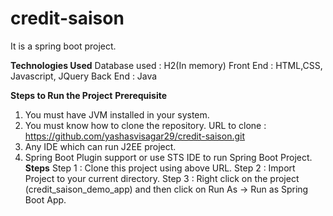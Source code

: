 # credit-saison
It is a spring boot project.

**Technologies Used** 
Database used : H2(In memory)
Front End : HTML,CSS, Javascript, JQuery
Back End : Java

**Steps to Run the Project**
**Prerequisite** 
1. You must have JVM installed in your system.
2. You must know how to clone the repository.
URL to clone : https://github.com/yashasvisagar29/credit-saison.git
3. Any IDE which can run J2EE project.
4. Spring Boot Plugin support or use STS IDE to run Spring Boot Project.
**Steps**
Step 1 : Clone this project using above URL.
Step 2 : Import Project to your current directory.
Step 3 : Right click on the project (credit_saison_demo_app) and then click on Run As -> Run as Spring Boot App.
